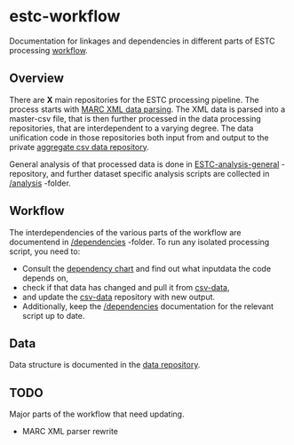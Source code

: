 # estc-workflow
Documentation for linkages and dependencies in different parts of ESTC processing [workflow](#workflow).

## Overview
There are **X** main repositories for the ESTC processing pipeline. The process starts with [MARC XML data parsing](https://github.com/COMHIS/MARCdata). The XML data is parsed into a master-csv file, that is then further processed in the data processing repositories, that are interdependent to a varying degree. The data unification code in those repositories both input from and output to the private [aggregate csv data repository](https://github.com/COMHIS/estc-data-private).

General analysis of that processed data is done in [ESTC-analysis-general](https://github.com/COMHIS/estc-analysis-general) -repository, and further dataset specific analysis scripts are collected in [/analysis](./analysis/analysis_scripts.md) -folder.

## Workflow
The interdependencies of the various parts of the workflow are documentend in [/dependencies](./dependencies) -folder. To run any isolated processing script, you need to:
* Consult the [dependency chart](./dependencies/dependency_chart.png) and find out what inputdata the code depends on,
* check if that data has changed and pull it from [csv-data](https://github.com/COMHIS/estc-data-private),
* and update the [csv-data](https://github.com/COMHIS/estc-data-private) repository with new output.
* Additionally, keep the [/dependencies](./dependencies/dependencies.md) documentation for the relevant script up to date.

## Data
Data structure is documented in the [data repository](https://github.com/COMHIS/estc-data-private). 

## TODO
Major parts of the workflow that need updating.
* MARC XML parser rewrite
